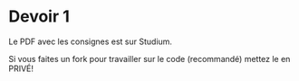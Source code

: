# Devoir 1
Le PDF avec les consignes est sur Studium.

Si vous faites un fork pour travailler sur le code (recommandé) mettez le en PRIVÉ!
